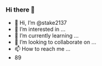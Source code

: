 ### Hi there 👋
- 👋 Hi, I’m @stake2137
- 👀 I’m interested in ...
- 🌱 I’m currently learning ...
- 💞️ I’m looking to collaborate on ...
- 📫 How to reach me ...
- 89
<!--
**Themanhdh/themanhdh** is a ✨ _special_ ✨ repository because its `README.md` (this file) appears on your GitHub profile.


